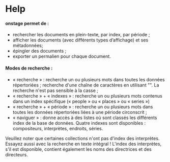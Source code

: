 # Help
#### onstage permet de :

* rechercher les documents en plein-texte, par index, par période ;
* afficher les documents (avec différents types d’affichage) et ses métadonnées;
* épingler des documents ;
* exporter un permalien pour chaque document.

#### Modes de recherche :

* « recherche » : recherche un ou plusieurs mots dans toutes les données répertoriées ; recherche d'une chaîne de caractères en utilisant "". La recherche n'est pas sensible à la casse ;
* « recherche » + « indexes » : recherche un ou plusieurs mots contenus dans un index spécifique (« people » ou « places » ou « series »)
* « recherche » + « période » : recherche un ou plusieurs mots dans toutes les données répertoriées liées à une période circonscrit ;
* « naviguer » : donne accès à des listes où sont classés les différents index de la base de données. Quatre indexes sont disponibles : compositeurs, interprètes, endroits, séries.

Veuillez noter que certaines collections n'ont pas d'index des interprètes. Essayez aussi avec la recherche en texte intégral !
L'index des interprètes, s'il est disponible, contient également les noms des directrices et des directeurs.

